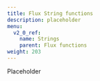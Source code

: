 ```yaml
---
title: Flux String functions
description: placeholder
menu:
  v2_0_ref:
    name: Strings
    parent: Flux functions
weight: 203
---
```


Placeholder

